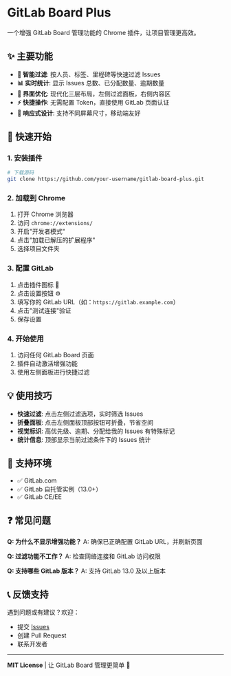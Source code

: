 # GitLab Board Plus

一个增强 GitLab Board 管理功能的 Chrome 插件，让项目管理更高效。

## ✨ 主要功能

- **🎯 智能过滤**: 按人员、标签、里程碑等快速过滤 Issues
- **📊 实时统计**: 显示 Issues 总数、已分配数量、逾期数量
- **🎨 界面优化**: 现代化三层布局，左侧过滤面板，右侧内容区
- **⚡ 快捷操作**: 无需配置 Token，直接使用 GitLab 页面认证
- **📱 响应式设计**: 支持不同屏幕尺寸，移动端友好

## 🚀 快速开始

### 1. 安装插件

```bash
# 下载源码
git clone https://github.com/your-username/gitlab-board-plus.git
```

### 2. 加载到 Chrome

1. 打开 Chrome 浏览器
2. 访问 `chrome://extensions/`
3. 开启"开发者模式"
4. 点击"加载已解压的扩展程序"
5. 选择项目文件夹

### 3. 配置 GitLab

1. 点击插件图标 🧩
2. 点击设置按钮 ⚙️
3. 填写你的 GitLab URL（如：`https://gitlab.example.com`）
4. 点击"测试连接"验证
5. 保存设置

### 4. 开始使用

1. 访问任何 GitLab Board 页面
2. 插件自动激活增强功能
3. 使用左侧面板进行快捷过滤

## 💡 使用技巧

- **快速过滤**: 点击左侧过滤选项，实时筛选 Issues
- **折叠面板**: 点击左侧面板顶部按钮可折叠，节省空间
- **视觉标识**: 高优先级、逾期、分配给我的 Issues 有特殊标记
- **统计信息**: 顶部显示当前过滤条件下的 Issues 统计

## 🔧 支持环境

- ✅ GitLab.com
- ✅ GitLab 自托管实例（13.0+）
- ✅ GitLab CE/EE

## ❓ 常见问题

**Q: 为什么不显示增强功能？**
A: 确保已正确配置 GitLab URL，并刷新页面

**Q: 过滤功能不工作？**
A: 检查网络连接和 GitLab 访问权限

**Q: 支持哪些 GitLab 版本？**
A: 支持 GitLab 13.0 及以上版本

## 📞 反馈支持

遇到问题或有建议？欢迎：
- 提交 [Issues](https://github.com/your-username/gitlab-board-plus/issues)
- 创建 Pull Request
- 联系开发者

---

**MIT License** | 让 GitLab Board 管理更简单 🎉 